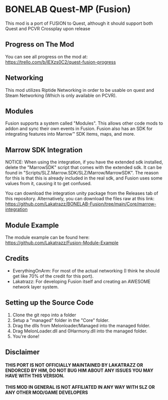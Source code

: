 # BONELAB Quest-MP (Fusion)
This mod is a port of FUSION to Quest, although it should support both Quest and PCVR Crossplay upon release

## Progress on The Mod
You can see all progress on the mod at: 
https://trello.com/b/IEXzs0C2/quest-fusion-progress

## Networking
This mod utilizes Riptide Networking in order to be usable on quest and Steam Networking (Which is only available on PCVR).

## Modules
Fusion supports a system called "Modules". This allows other code mods to addon and sync their own events in Fusion.
Fusion also has an SDK for integrating features into Marrow™ SDK items, maps, and more.

## Marrow SDK Integration
NOTICE:
When using the integration, if you have the extended sdk installed, delete the "MarrowSDK" script that comes with the extended sdk.
It can be found in "Scripts/SLZ.Marrow.SDK/SLZ/Marrow/MarrowSDK".
The reason for this is that this is already included in the real sdk, and Fusion uses some values from it, causing it to get confused.

You can download the integration unity package from the Releases tab of this repository.
Alternatively, you can download the files raw at this link:
https://github.com/Lakatrazz/BONELAB-Fusion/tree/main/Core/marrow-integration

## Module Example
The module example can be found here:
https://github.com/Lakatrazz/Fusion-Module-Example

## Credits
- EverythingOnArm: For most of the actual networking (I think he should get like 70% of the credit for this port).
- Lakatrazz: For developing Fusion itself and creating an AWESOME network layer system.

## Setting up the Source Code
1. Clone the git repo into a folder
2. Setup a "managed" folder in the "Core" folder.
3. Drag the dlls from Melonloader/Managed into the managed folder.
4. Drag MelonLoader.dll and 0Harmony.dll into the managed folder.
5. You're done!

## Disclaimer

#### THIS PORT IS NOT OFFICIALLY MAINTAINED BY LAKATRAZZ OR ENDORCED BY HIM, DO NOT BUG HIM ABOUT ANY ISSUES YOU MAY HAVE WITH THIS VERSION.
#### THIS MOD IN GENERAL IS NOT AFFILIATED IN ANY WAY WITH SLZ OR ANY OTHER MOD/GAME DEVELOPERS
